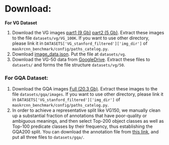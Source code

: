 # Download:

**For VG Dataset**

1. Download the VG images [part1 (9 Gb)](https://cs.stanford.edu/people/rak248/VG_100K_2/images.zip) [part2 (5 Gb)](https://cs.stanford.edu/people/rak248/VG_100K_2/images2.zip). Extract these images to the file `datasets/vg/VG_100K`. If you want to use other directory, please link it in `DATASETS['VG_stanford_filtered']['img_dir']` of `maskrcnn_benchmark/config/paths_catelog.py`. 
2. Download [image_data.json](https://thunlp.oss-cn-qingdao.aliyuncs.com/vg/image_data.json). Put the file at `datasets/vg`.
3. Download the VG-50 data from [GoogleDrive](https://drive.google.com/file/d/1JWa9DAxIlUc5wZsL6QM_29awKIGh7WrK/view?usp=sharing). Extract these files to `datasets/` and forms the file structure `datasets/vg/50`.

### For GQA Dataset:

1. Download the GQA images [Full (20.3 Gb)](https://downloads.cs.stanford.edu/nlp/data/gqa/images.zip). Extract these images to the file `datasets/gqa/images`. If you want to use other directory, please link it in `DATASETS['VG_stanford_filtered']['img_dir']` of `maskrcnn_benchmark/config/paths_catelog.py`.
2. In order to achieve a representative split like VG150, we manually clean up a substantial fraction of annotations that have poor-quality or ambiguous meanings, and then select Top-200 object classes as well as Top-100 predicate classes by their frequency, thus establishing the GQA200 split. You can download the annotation file from [this link](https://1drv.ms/u/s!AjK8-t5JiDT1kwwKFbdBB3ZU3c49?e=06qeZc), and put all three files to `datasets/gqa/`.
